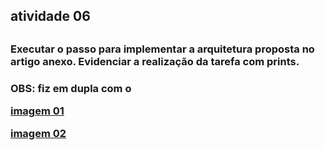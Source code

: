 <h2>atividade 06<h2>

<h3>Executar o passo para implementar a arquitetura proposta no artigo anexo. Evidenciar a realização da tarefa com prints.<h3>
<p>OBS: fiz em dupla com o <a></a></p>
<a href = "https://github.com/charlisonsantos/bd-242/blob/main/Atividades/Atividade-06/Captura%20de%20tela%202025-01-22%20144924.png">imagem 01<a>

<a href = "https://github.com/charlisonsantos/bd-242/blob/main/Atividades/Atividade-06/Captura%20de%20tela%202025-01-22%20145740.png">imagem 02<a>

